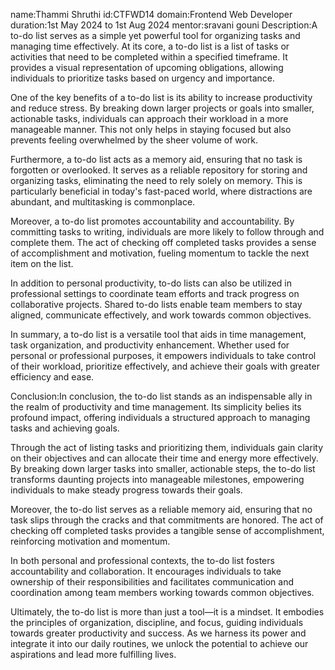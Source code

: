 name:Thammi Shruthi
id:CTFWD14
domain:Frontend Web Developer
duration:1st May 2024 to 1st Aug 2024
mentor:sravani gouni
Description:A to-do list serves as a simple yet powerful tool for organizing tasks and managing time effectively. At its core, a to-do list is a list of tasks or activities that need to be completed within a specified timeframe. It provides a visual representation of upcoming obligations, allowing individuals to prioritize tasks based on urgency and importance.

One of the key benefits of a to-do list is its ability to increase productivity and reduce stress. By breaking down larger projects or goals into smaller, actionable tasks, individuals can approach their workload in a more manageable manner. This not only helps in staying focused but also prevents feeling overwhelmed by the sheer volume of work.

Furthermore, a to-do list acts as a memory aid, ensuring that no task is forgotten or overlooked. It serves as a reliable repository for storing and organizing tasks, eliminating the need to rely solely on memory. This is particularly beneficial in today's fast-paced world, where distractions are abundant, and multitasking is commonplace.

Moreover, a to-do list promotes accountability and accountability. By committing tasks to writing, individuals are more likely to follow through and complete them. The act of checking off completed tasks provides a sense of accomplishment and motivation, fueling momentum to tackle the next item on the list.

In addition to personal productivity, to-do lists can also be utilized in professional settings to coordinate team efforts and track progress on collaborative projects. Shared to-do lists enable team members to stay aligned, communicate effectively, and work towards common objectives.

In summary, a to-do list is a versatile tool that aids in time management, task organization, and productivity enhancement. Whether used for personal or professional purposes, it empowers individuals to take control of their workload, prioritize effectively, and achieve their goals with greater efficiency and ease.

Conclusion:In conclusion, the to-do list stands as an indispensable ally in the realm of productivity and time management. Its simplicity belies its profound impact, offering individuals a structured approach to managing tasks and achieving goals.

Through the act of listing tasks and prioritizing them, individuals gain clarity on their objectives and can allocate their time and energy more effectively. By breaking down larger tasks into smaller, actionable steps, the to-do list transforms daunting projects into manageable milestones, empowering individuals to make steady progress towards their goals.

Moreover, the to-do list serves as a reliable memory aid, ensuring that no task slips through the cracks and that commitments are honored. The act of checking off completed tasks provides a tangible sense of accomplishment, reinforcing motivation and momentum.

In both personal and professional contexts, the to-do list fosters accountability and collaboration. It encourages individuals to take ownership of their responsibilities and facilitates communication and coordination among team members working towards common objectives.

Ultimately, the to-do list is more than just a tool—it is a mindset. It embodies the principles of organization, discipline, and focus, guiding individuals towards greater productivity and success. As we harness its power and integrate it into our daily routines, we unlock the potential to achieve our aspirations and lead more fulfilling lives.
